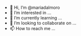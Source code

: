 - 👋 Hi, I’m @mariadalmoro
- 👀 I’m interested in ...
- 🌱 I’m currently learning ...
- 💞️ I’m looking to collaborate on ...
- 📫 How to reach me ...

<!---
mariadalmoro/mariadalmoro is a ✨ special ✨ repository because its `README.md` (this file) appears on your GitHub profile.
You can click the Preview link to take a look at your changes.
--->
